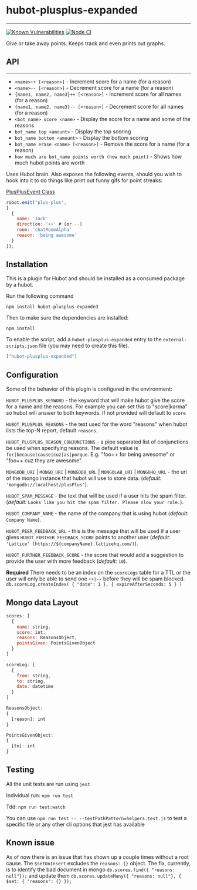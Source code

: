 # hubot-plusplus-expanded

---

[![Known Vulnerabilities](https://snyk.io//test/github/Mutmatt/hubot-plusplus-expanded/badge.svg?targetFile=package.json)](https://snyk.io//test/github/Mutmatt/hubot-plusplus-expanded?targetFile=package.json)
[![Node CI](https://github.com/O-Mutt/hubot-plusplus-expanded/actions/workflows/test.yml/badge.svg?branch=main)](https://github.com/O-Mutt/hubot-plusplus-expanded/actions/workflows/test.yml)

Give or take away points. Keeps track and even prints out graphs.

## API

---

* `<name>++ [<reason>]` - Increment score for a name (for a reason)
* `<name>-- [<reason>]` - Decrement score for a name (for a reason)
* `{name1, name2, name3}++ [<reason>]` - Increment score for all names (for a reason)
* `{name1, name2, name3}-- [<reason>]` - Decrement score for all names (for a reason)
* `<bot_name> score <name>` - Display the score for a name and some of the reasons
* `bot_name top <amount>` - Display the top scoring <amount>
* `bot_name bottom <amount>` - Display the bottom scoring <amount>
* `bot_name erase <name> [<reason>]` - Remove the score for a name (for a reason)
* `how much are bot_name points worth (how much point)` - Shows how much hubot points are worth

Uses Hubot brain. Also exposes the following events, should you wish to hook
into it to do things like print out funny gifs for point streaks:

[PlusPlusEvent Class](./src/events/PlusPlusEvent.js)

```javascript
robot.emit("plus-plus",
[
  {
    name: 'Jack'
    direction: '++' # (or --)
    room: 'chatRoomAlpha'
    reason: 'being awesome'
  }
]);
```

## Installation

This is a plugin for Hubot and should be installed as a consumed package by a hubot.

Run the following command

  `npm install hubot-plusplus-expanded`

Then to make sure the dependencies are installed:

  `npm install`

To enable the script, add a `hubot-plusplus-expanded` entry to the `external-scripts.json`
file (you may need to create this file).

```json
["hubot-plusplus-expanded"]
```

## Configuration

Some of the behavior of this plugin is configured in the environment:

`HUBOT_PLUSPLUS_KEYWORD` - the keyword that will make hubot give the score for a name and the reasons. For example you can set this to "score|karma" so hubot will answer to both keywords. If not provided will default to `score`

`HUBOT_PLUSPLUS_REASONS` - the text used for the word "reasons" when hubot lists the top-N report, default `reasons`.

`HUBOT_PLUSPLUS_REASON_CONJUNCTIONS` - a pipe separated list of conjunctions be used when specifying reasons. The default value is `for|because|cause|cuz|as|porque`. E.g. "foo++ for being awesome" or "foo++ cuz they are awesome".

`MONGODB_URI` | `MONGO_URI` | `MONGODB_URL` | `MONGOLAB_URI` | `MONGOHQ_URL` - the uri of the mongo instance that hubot will use to store data. (*default:* `'mongodb://localhost/plusPlus'`).

`HUBOT_SPAM_MESSAGE` - the text that will be used if a user hits the spam filter. (*default:* `Looks like you hit the spam filter. Please slow your role.`).

`HUBOT_COMPANY_NAME` - the name of the company that is using hubot (*default:* `Company Name`).

`HUBOT_PEER_FEEDBACK_URL` - this is the message that will be used if a user gives `HUBOT_FURTHER_FEEDBACK_SCORE` points to another user (*default:* `'Lattice' (https://${companyName}.latticehq.com/)`).

`HUBOT_FURTHER_FEEDBACK_SCORE` - the score that would add a suggestion to provide the user with more feedback (*default:* `10`).

**Required** There needs to be an index on the `scoreLogs` table for a TTL or the user will only be able to send one `++|--` before they will be spam blocked.
`db.scoreLog.createIndex( { "date": 1 }, { expireAfterSeconds: 5 } )`

## Mongo data Layout

``` javascript
scores: [
  {
    name: string,
    score: int,
    reasons: ReasonsObject,
    pointsGiven: PointsGivenObject
  }
]

scoreLog: [
  {
    from: string,
    to: string,
    date: datetime
  }
]

ReasonsObject:
{
  [reason]: int
}

PointsGivenObject:
{
  [to]: int
}
```

## Testing

All the unit tests are run using `jest`

Individual run:
`npm run test`

Tdd:
`npm run test:watch`

You can use `npm run test -- --testPathPattern=helpers.test.js` to test a specific file or any other cli options that jest has available

## Known issue

As of now there is an issue that has shown up a couple times without a root cause. The `$setOnInsert` excludes the `reasons: {}` object. The fix, currently, is to identify the bad document in mongo `db.scores.find({ "reasons: null"});` and update them  `db.scores.updateMany({ "reasons: null"}, { $set: { "reasons": {} });`
